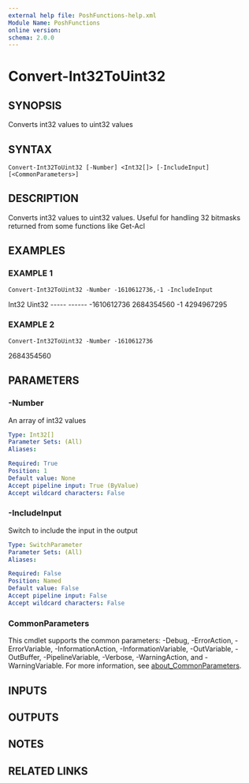 ```yaml
---
external help file: PoshFunctions-help.xml
Module Name: PoshFunctions
online version:
schema: 2.0.0
---
```


# Convert-Int32ToUint32

## SYNOPSIS
Converts int32 values to uint32 values

## SYNTAX

```
Convert-Int32ToUint32 [-Number] <Int32[]> [-IncludeInput] [<CommonParameters>]
```

## DESCRIPTION
Converts int32 values to uint32 values.
Useful for handling 32 bitmasks returned from some functions like Get-Acl

## EXAMPLES

### EXAMPLE 1
```
Convert-Int32ToUint32 -Number -1610612736,-1 -IncludeInput
```

Int32     Uint32
      -----     ------
-1610612736 2684354560
         -1 4294967295

### EXAMPLE 2
```
Convert-Int32ToUint32 -Number -1610612736
```

2684354560

## PARAMETERS

### -Number
An array of int32 values

```yaml
Type: Int32[]
Parameter Sets: (All)
Aliases:

Required: True
Position: 1
Default value: None
Accept pipeline input: True (ByValue)
Accept wildcard characters: False
```

### -IncludeInput
Switch to include the input in the output

```yaml
Type: SwitchParameter
Parameter Sets: (All)
Aliases:

Required: False
Position: Named
Default value: False
Accept pipeline input: False
Accept wildcard characters: False
```

### CommonParameters
This cmdlet supports the common parameters: -Debug, -ErrorAction, -ErrorVariable, -InformationAction, -InformationVariable, -OutVariable, -OutBuffer, -PipelineVariable, -Verbose, -WarningAction, and -WarningVariable. For more information, see [about_CommonParameters](http://go.microsoft.com/fwlink/?LinkID=113216).

## INPUTS

## OUTPUTS

## NOTES

## RELATED LINKS
